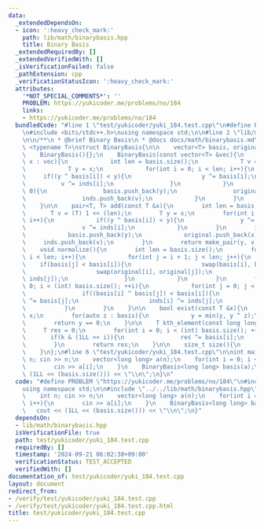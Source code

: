 ```yaml
---
data:
  _extendedDependsOn:
  - icon: ':heavy_check_mark:'
    path: lib/math/binarybasis.hpp
    title: Binary Basis
  _extendedRequiredBy: []
  _extendedVerifiedWith: []
  _isVerificationFailed: false
  _pathExtension: cpp
  _verificationStatusIcon: ':heavy_check_mark:'
  attributes:
    '*NOT_SPECIAL_COMMENTS*': ''
    PROBLEM: https://yukicoder.me/problems/no/184
    links:
    - https://yukicoder.me/problems/no/184
  bundledCode: "#line 1 \"test/yukicoder/yuki_184.test.cpp\"\n#define PROBLEM \"https://yukicoder.me/problems/no/184\"\
    \n#include <bits/stdc++.h>\nusing namespace std;\n\n#line 2 \"lib/math/binarybasis.hpp\"\
    \n\n/**\n * @brief Binary Basis\n * @docs docs/math/binarybasis.md\n */\n\ntemplate\
    \ <typename T>\nstruct BinaryBasis{\n\n    vector<T> basis, original, inds;\n\
    \    BinaryBasis(){};\n    BinaryBasis(const vector<T> &vec){\n        for(auto\
    \ x : vec){\n            int len = basis.size();\n            T v = (T) 1 << (len);\n\
    \            T y = x;\n            for(int i = 0; i < len; i++){\n           \
    \     if((y ^ basis[i]) < y){\n                    y ^= basis[i];\n          \
    \          v ^= inds[i];\n                }\n            }\n            if(y >\
    \ 0){\n                basis.push_back(y);\n                original.push_back(x);\n\
    \                inds.push_back(v);\n            }\n        }\n        normalize();\n\
    \    }\n\n    pair<T, T> add(const T &x){\n        int len = basis.size();\n \
    \       T v = (T) 1 << (len);\n        T y = x;\n        for(int i = 0; i < len;\
    \ i++){\n            if((y ^ basis[i]) < y){\n                y ^= basis[i];\n\
    \                v ^= inds[i];\n            }\n        }\n        if(y > 0){\n\
    \            basis.push_back(y);\n            original.push_back(x);\n       \
    \     inds.push_back(v);\n        }\n        return make_pair(y, v);\n    }\n\n\
    \    void normalize(){\n        int len = basis.size();\n        for(int i = 0;\
    \ i < len; i++){\n            for(int j = i + 1; j < len; j++){\n            \
    \    if(basis[j] < basis[i]){\n                    swap(basis[i], basis[j]);\n\
    \                    swap(original[i], original[j]);\n                    swap(inds[i],\
    \ inds[j]);\n                }\n            }\n        }\n        for(int i =\
    \ 0; i < (int) basis.size(); ++i){\n            for(int j = 0; j < i; ++j){\n\
    \                if((basis[i] ^ basis[j]) < basis[i]){\n                    basis[i]\
    \ ^= basis[j];\n                    inds[i] ^= inds[j];\n                }\n \
    \           }\n        }\n    }\n\n    bool exist(const T &x){\n        T y =\
    \ x;\n        for(auto z : basis){\n            y = min(y, y ^ z);\n        }\n\
    \        return y == 0;\n    }\n\n    T kth_element(const long long &k){\n   \
    \     T res = 0;\n        for(int i = 0; i < (int) basis.size(); ++i){\n     \
    \       if(k & (1LL << i)){\n                res ^= basis[i];\n            }\n\
    \        }\n        return res;\n    }\n\n    size_t size(){\n        return basis.size();\n\
    \    }\n};\n#line 6 \"test/yukicoder/yuki_184.test.cpp\"\n\nint main(){\n    int\
    \ n; cin >> n;\n    vector<long long> a(n);\n    for(int i = 0; i < n; i++){\n\
    \        cin >> a[i];\n    }\n    BinaryBasis<long long> basis(a);\n    cout <<\
    \ (1LL << (basis.size())) << \"\\n\";\n}\n"
  code: "#define PROBLEM \"https://yukicoder.me/problems/no/184\"\n#include <bits/stdc++.h>\n\
    using namespace std;\n\n#include \"../../lib/math/binarybasis.hpp\"\n\nint main(){\n\
    \    int n; cin >> n;\n    vector<long long> a(n);\n    for(int i = 0; i < n;\
    \ i++){\n        cin >> a[i];\n    }\n    BinaryBasis<long long> basis(a);\n \
    \   cout << (1LL << (basis.size())) << \"\\n\";\n}"
  dependsOn:
  - lib/math/binarybasis.hpp
  isVerificationFile: true
  path: test/yukicoder/yuki_184.test.cpp
  requiredBy: []
  timestamp: '2024-09-21 06:02:38+09:00'
  verificationStatus: TEST_ACCEPTED
  verifiedWith: []
documentation_of: test/yukicoder/yuki_184.test.cpp
layout: document
redirect_from:
- /verify/test/yukicoder/yuki_184.test.cpp
- /verify/test/yukicoder/yuki_184.test.cpp.html
title: test/yukicoder/yuki_184.test.cpp
---
```

